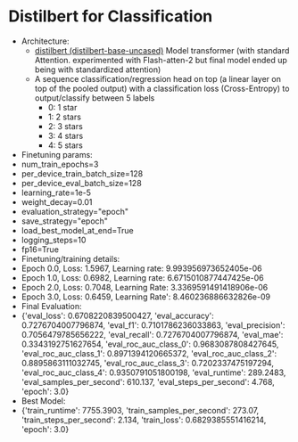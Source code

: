 # Distilbert for Classification

* Architecture:
  * [distilbert (distilbert-base-uncased)](https://huggingface.co/docs/transformers/en/model_doc/distilbert) Model transformer (with standard Attention. experimented with Flash-atten-2 but final model ended up being with standardized attention)
  * A sequence classification/regression head on top (a linear layer on top of the pooled output) with a classification loss (Cross-Entropy) to output/classify between 5 labels
    * 0: 1 star
    * 1: 2 stars
    * 2: 3 stars
    * 3: 4 stars
    * 4: 5 stars
* Finetuning params:
 * num_train_epochs=3
 * per_device_train_batch_size=128
 * per_device_eval_batch_size=128
 * learning_rate=1e-5
 * weight_decay=0.01
 * evaluation_strategy="epoch"
 * save_strategy="epoch"
 * load_best_model_at_end=True
 * logging_steps=10
 * fp16=True
* Finetuning/training details:
 * Epoch 0.0, Loss: 1.5967, Learning rate: 9.993956973652405e-06
 * Epoch 1.0, Loss: 0.6982, Learning rate: 6.6715010877447425e-06
 * Epoch 2.0, Loss: 0.7048, Learning Rate: 3.3369591491418906e-06
 * Epoch 3.0, Loss: 0.6459, Learning Rate': 8.460236886632826e-09
* Final Evaluation:
 * {'eval_loss': 0.6708220839500427, 'eval_accuracy': 0.7276704007796874, 'eval_f1': 0.7101786236033863, 'eval_precision': 0.7056479785656222, 'eval_recall': 0.7276704007796874, 'eval_mae': 0.3343192751627654, 'eval_roc_auc_class_0': 0.9683087808427645, 'eval_roc_auc_class_1': 0.8971394120665372, 'eval_roc_auc_class_2': 0.8895863111032745, 'eval_roc_auc_class_3': 0.7202337475197294, 'eval_roc_auc_class_4': 0.9350791051800198, 'eval_runtime': 289.2483, 'eval_samples_per_second': 610.137, 'eval_steps_per_second': 4.768, 'epoch': 3.0}
* Best Model:
 * {'train_runtime': 7755.3903, 'train_samples_per_second': 273.07, 'train_steps_per_second': 2.134, 'train_loss': 0.6829385551416214, 'epoch': 3.0}
